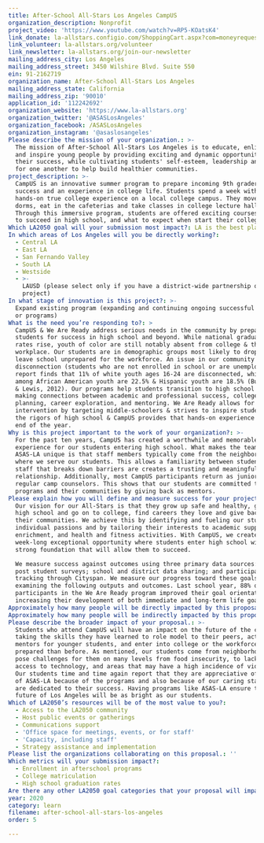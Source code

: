 ```yaml
---
title: After-School All-Stars Los Angeles CampUS
organization_description: Nonprofit
project_video: 'https://www.youtube.com/watch?v=RP5-KOatsK4'
link_donate: la-allstars.configio.com/ShoppingCart.aspx?com=moneyrequest&id=28
link_volunteer: la-allstars.org/volunteer
link_newsletter: la-allstars.org/join-our-newsletter
mailing_address_city: Los Angeles
mailing_address_street: 3450 Wilshire Blvd. Suite 550
ein: 91-2162719
organization_name: After-School All-Stars Los Angeles
mailing_address_state: California
mailing_address_zip: '90010'
application_id: '112242692'
organization_website: 'https://www.la-allstars.org'
organization_twitter: '@ASASLosAngeles'
organization_facebook: /ASASLosAngeles
organization_instagram: '@asaslosangeles'
Please describe the mission of your organization.: >-
  The mission of After-School All-Stars Los Angeles is to educate, enlighten,
  and inspire young people by providing exciting and dynamic opportunities for
  their success, while cultivating students' self-esteem, leadership and respect
  for one another to help build healthier communities. 
project_description: >-
  CampUS is an innovative summer program to prepare incoming 9th graders for
  success and an experience in college life. Students spend a week with a
  hands-on true college experience on a local college campus. They move into the
  dorms, eat in the cafeterias and take classes in college lecture halls.
  Through this immersive program, students are offered exciting courses on how
  to succeed in high school, and what to expect when start their college career.
Which LA2050 goal will your submission most impact?: LA is the best place to LEARN
In which areas of Los Angeles will you be directly working?:
  - Central LA
  - East LA
  - San Fernando Valley
  - South LA
  - Westside
  - >-
    LAUSD (please select only if you have a district-wide partnership or
    project)
In what stage of innovation is this project?: >-
  Expand existing program (expanding and continuing ongoing successful projects
  or programs)
What is the need you’re responding to?: >
  CampUS & We Are Ready address serious needs in the community by preparing
  students for success in high school and beyond. While national graduation
  rates rise, youth of color are still notably absent from college & the
  workplace. Our students are in demographic groups most likely to drop out, or
  leave school unprepared for the workforce. An issue in our community is youth
  disconnection (students who are not enrolled in school or are unemployed). A
  report finds that 11% of white youth ages 16-24 are disconnected, while rates
  among African American youth are 22.5% & Hispanic youth are 18.5% (Burd-Sharps
  & Lewis, 2012). Our programs help students transition to high school while
  making connections between academic and professional success, college
  planning, career exploration, and mentoring. We Are Ready allows for early
  intervention by targeting middle-schoolers & strives to inspire students for
  the rigors of high school & CampUS provides that hands-on experience at the
  end of the year. 
Why is this project important to the work of your organization?: >-
  For the past ten years, CampUS has created a worthwhile and memorable
  experience for our students entering high school. What makes the team at
  ASAS-LA unique is that staff members typically come from the neighborhoods
  where we serve our students. This allows a familiarity between students and
  staff that breaks down barriers are creates a trusting and meaningful
  relationship. Additionally, most CampUS participants return as junior and
  regular camp counselors. This shows that our students are committed to our
  programs and their communities by giving back as mentors. 
Please explain how you will define and measure success for your project.: >-
  Our vision for our All-Stars is that they grow up safe and healthy, graduate
  high school and go on to college, find careers they love and give back to
  their communities. We achieve this by identifying and fueling our students’
  individual passions and by tailoring their interests to academic support,
  enrichment, and health and fitness activities. With CampUS, we create a
  week-long exceptional opportunity where students enter high school with a
  strong foundation that will allow them to succeed.

  We measure success against outcomes using three primary data sources: pre and
  post student surveys; school and district data sharing; and participation
  tracking through Cityspan. We measure our progress toward these goals by
  examining the following outputs and outcomes. Last school year, 88% of
  participants in the We Are Ready program improved their goal orientation,
  increasing their development of both immediate and long-term life goals.
Approximately how many people will be directly impacted by this proposal?: '140'
Approximately how many people will be indirectly impacted by this proposal?: '6100'
Please describe the broader impact of your proposal.: >-
  Students who attend CampUS will have an impact on the future of the city by
  taking the skills they have learned to role model to their peers, act as
  mentors for younger students, and enter into college or the workforce better
  prepared than before. As mentioned, our students come from neighborhoods that
  pose challenges for them on many levels from food insecurity, to lack of
  access to technology, and areas that may have a high incidence of violence.
  Our students time and time again report that they are appreciative of the work
  of ASAS-LA because of the programs and also because of our caring staff who
  are dedicated to their success. Having programs like ASAS-LA ensure that the
  future of Los Angeles will be as bright as our students. 
Which of LA2050’s resources will be of the most value to you?:
  - Access to the LA2050 community
  - Host public events or gatherings
  - Communications support
  - 'Office space for meetings, events, or for staff'
  - 'Capacity, including staff'
  - Strategy assistance and implementation
Please list the organizations collaborating on this proposal.: ''
Which metrics will your submission impact?:
  - Enrollment in afterschool programs
  - College matriculation
  - High school graduation rates
Are there any other LA2050 goal categories that your proposal will impact?: []
year: 2020
category: learn
filename: after-school-all-stars-los-angeles
order: 5

---
```


